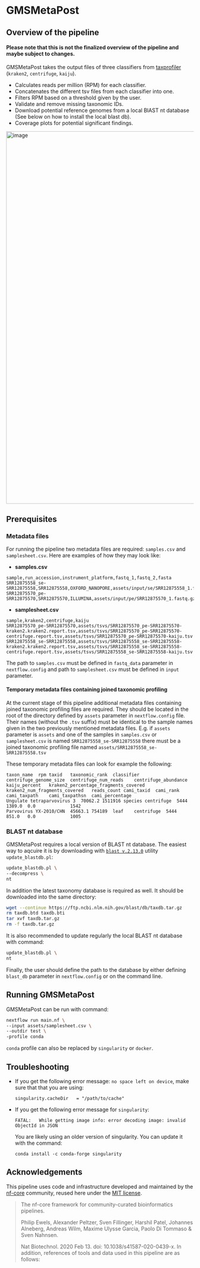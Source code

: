 # GMSMetaPost

## Overview of the pipeline

#### Please note that this is not the finalized overview of the pipeline and maybe subject to changes.
GMSMetaPost takes the output files of three classifiers from [taxprofiler](https://github.com/nf-core/taxprofiler) (`kraken2`, `centrifuge`, `kaiju`).
* Calculates reads per million (RPM) for each classifier.
* Concatenates the different tsv files from each classifier into one.
* Filters RPM based on a threshold given by the user.
* Validate and remove missing taxonomic IDs.
* Download potential reference genomes from a local BlAST nt database (See below on how to install the local blast db).
* Coverage plots for potential significant findings.

<img width="1000" alt="image" src="https://user-images.githubusercontent.com/91951607/196636116-54c641ab-a855-47cd-89f6-7a091a4e1776.png">


## Prerequisites

### Metadata files

For running the pipeline two metadata files are required: `samples.csv` and `samplesheet.csv`. Here are examples of how they may look like:

- **samples.csv**

```csv
sample,run_accession,instrument_platform,fastq_1,fastq_2,fasta
SRR12875558_se-SRR12875558,SRR12875558,OXFORD_NANOPORE,assets/input/se/SRR12875558_1.fastq.gz,,
SRR12875570_pe-SRR12875570,SRR12875570,ILLUMINA,assets/input/pe/SRR12875570_1.fastq.gz,assets/input/pe/SRR12875570_2.fastq.gz,
```

- **samplesheet.csv**

```csv
sample,kraken2,centrifuge,kaiju
SRR12875570_pe-SRR12875570,assets/tsvs/SRR12875570_pe-SRR12875570-kraken2.kraken2.report.tsv,assets/tsvs/SRR12875570_pe-SRR12875570-centrifuge.report.tsv,assets/tsvs/SRR12875570_pe-SRR12875570-kaiju.tsv
SRR12875558_se-SRR12875558,assets/tsvs/SRR12875558_se-SRR12875558-kraken2.kraken2.report.tsv,assets/tsvs/SRR12875558_se-SRR12875558-centrifuge.report.tsv,assets/tsvs/SRR12875558_se-SRR12875558-kaiju.tsv
```

The path to `samples.csv` must be defined in `fastq_data` parameter in `nextflow.config` and path to `samplesheet.csv` must be defined in `input` parameter.

#### Temporary metadata files containing joined taxonomic profiling

At the current stage of this pipeline additional metadata files containing joined taxonomic profiling files are required. They should be located in the root of the directory defined by `assets` parameter in `nextflow.config` file. Their names (without the `.tsv` suffix) must be identical to the sample names given in the two previously mentioned metadata files. E.g. if `assets` parameter is `assets` and one of the samples in `samples.csv` or `samplesheet.csv` is named `SRR12875558_se-SRR12875558` there must be a joined taxonomic profiling file named `assets/SRR12875558_se-SRR12875558.tsv`

These temporary metadata files can look for example the following:

```tsv
taxon_name	rpm	taxid	taxonomic_rank	classifier	centrifuge_genome_size	centrifuge_num_reads	centrifuge_abundance	kaiju_percent	kraken2_percentage_fragments_covered	kraken2_num_fragments_covered	reads_count	cami_taxid	cami_rank	cami_taxpath	cami_taxpathsn	cami_percentage
Ungulate tetraparvovirus 3	70062.2	1511916	species	centrifuge	5444	1389.0	0.0				1542
Parvovirus YX-2010/CHN	45663.1	754189	leaf	centrifuge	5444	851.0	0.0				1005
```

### BLAST nt database

GMSMetaPost requires a local version of BLAST nt database. The easiest way to aqcuire it is by downloading with [`blast v.2.13.0`](http://blast.ncbi.nlm.nih.gov/Blast.cgi?PAGE_TYPE=BlastDocs) utility `update_blastdb.pl`:

```bash
update_blastdb.pl \
--decompress \
nt
```

In addition the latest taxonomy database is required as well. It should be downloaded into the same directory:

```bash
wget --continue https://ftp.ncbi.nlm.nih.gov/blast/db/taxdb.tar.gz
rm taxdb.btd taxdb.bti
tar xvf taxdb.tar.gz
rm -f taxdb.tar.gz
```

It is also recommended to update regularly the local BLAST nt database with command:

```bash
update_blastdb.pl \
nt
```

Finally, the user should define the path to the database by either defining `blast_db` parameter in `nextflow.config` or on the command line.

## Running GMSMetaPost

GMSMetaPost can be run with command:

```bash
nextflow run main.nf \
--input assets/samplesheet.csv \
--outdir test \
-profile conda
```

`conda` profile can also be replaced by `singularity` or `docker`.

## Troubleshooting

* If you get the following error message: ```no space left on device```, make sure that that you are using:

  ```singularity.cacheDir   = "/path/to/cache"```

* If you get the following error message for `singularity`:

  ```FATAL:   While getting image info: error decoding image: invalid ObjectId in JSON```

  You are likely using an older version of singularity. You can update it with the command:

  ```conda install -c conda-forge singularity```


## Acknowledgements

This pipeline uses code and infrastructure developed and maintained by the [nf-core](https://nf-co.re) community, reused here under the [MIT license](https://github.com/nf-core/tools/blob/master/LICENSE).

> The nf-core framework for community-curated bioinformatics pipelines.
>
> Philip Ewels, Alexander Peltzer, Sven Fillinger, Harshil Patel, Johannes Alneberg, Andreas Wilm, Maxime Ulysse Garcia, Paolo Di Tommaso & Sven Nahnsen.
>
> Nat Biotechnol. 2020 Feb 13. doi: 10.1038/s41587-020-0439-x.
> In addition, references of tools and data used in this pipeline are as follows:
